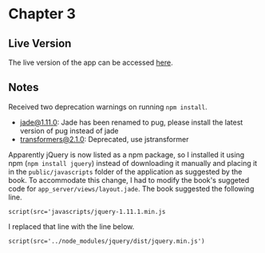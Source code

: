 # Chapter 3
## Live Version
The live version of the app can be accessed [here]( https://glacial-beach-72033.herokuapp.com/).

## Notes

Received two deprecation warnings on running `npm install`.
* jade@1.11.0: Jade has been renamed to pug, please install the latest version of pug instead of jade
* transformers@2.1.0: Deprecated, use jstransformer

Apparently jQuery is now listed as a npm package, so I installed it using npm (`npm install jquery`) instead of downloading it manually and placing it in the `public/javascripts` folder of the application as suggested by the book. To accommodate this change, I had to modify the book's suggeted code for `app_server/views/layout.jade`. The book suggested the following line.
```jade
script(src='javascripts/jquery-1.11.1.min.js
```
I replaced that line with the line below.
```jade
script(src='../node_modules/jquery/dist/jquery.min.js')
```
